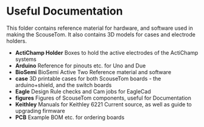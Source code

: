 # Useful Documentation
This folder contains reference material for hardware, and software used in making the ScouseTom. It also contains 3D models for cases and electrode holders.

- __ActiChamp Holder__ Boxes to hold the active electrodes of the ActiChamp systems
- __Arduino__ Reference for pinouts etc. for Uno and Due
- __BioSemi__ BioSemi Active Two Reference material and software
- __case__ 3D printable cases for both ScouseTom boards - the arduino+shield, and the switch boards
- __Eagle__ Design Rule checks and Cam jobs for EagleCad
- __figures__ Figures of ScouseTom components, useful for Documentation
- __Keithley__ Manuals for Keithley 6221 Current source, as well as guide to upgrading firmware
- __PCB__ Example BOM etc. for ordering boards
